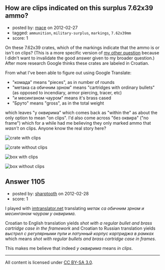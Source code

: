 ## How are clips indicated on this surplus 7.62x39 ammo?

- posted by: [mace](https://stackexchange.com/users/-1/163-mace) on 2012-02-27
- tagged: `ammunition`, `military-surplus`, `markings`, `7.62x39mm`
- score: 1

On these 7.62x39 crates, which of the markings indicate that the ammo is or isn't on clips? (This is a more specific version of [my other question](http://firearms.stackexchange.com/questions/1099/how-are-clips-indicated-on-russian-surplus-ammo-crates) because I didn't want to invalidate the good answer given to my broader question.) After more research Google thinks these crates are labeled in Croatian.

From what I've been able to figure out using Google Translate:

 - "комада" means "pieces", as in number of rounds
 - "метака са обичним зрном" means "cartridges with ordinary bullets" (as opposed to incendiary, armor piercing, tracer, etc)
 - "и месинганом чауром" means it's brass cased
 - "Бруто" means "gross", as in the total weight

which leaves "у оквирима" which comes back as "within the" as about the only option to mean "on clips". I'd also come across "без оквира" ("no frame") which for a while had me believing they only marked ammo that *wasn't* on clips. Anyone know the real story here?

![crate with clips][1]

![crate without clips][2]

![box with clips][3]

![box without clips][4]


  [1]: http://i.stack.imgur.com/st9Lu.jpg
  [2]: http://i.stack.imgur.com/s5IDv.jpg
  [3]: http://i.stack.imgur.com/yrzXs.jpg
  [4]: http://i.stack.imgur.com/9C9rY.jpg


## Answer 1105

- posted by: [sharptooth](https://stackexchange.com/users/-1/317-sharptooth) on 2012-02-28
- score: 1

<p>I played with <a href="http://imtranslator.net" rel="nofollow">imtranslator.net</a> translating <em>метак са обичним зрном и месинганом чауром у оквирима</em>.</p>

<p>Croatian to English translation yields <em>shot with a regular bullet and brass cartridge case in the framework</em> and Croatian to Russian translation yields <em>выстрел с регулярными пули и латунный корпус картриджа в рамках</em> which means <em>shot with regular bullets and brass cartridge case in frames</em>.</p>

<p>This makes me believe that indeed <em>у оквирима</em> means <em>in clips</em>.</p>




---

All content is licensed under [CC BY-SA 3.0](https://creativecommons.org/licenses/by-sa/3.0/).
